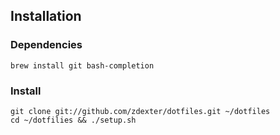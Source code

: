 ## Installation

### Dependencies

```
brew install git bash-completion
```

### Install

```
git clone git://github.com/zdexter/dotfiles.git ~/dotfiles
cd ~/dotfilies && ./setup.sh
```